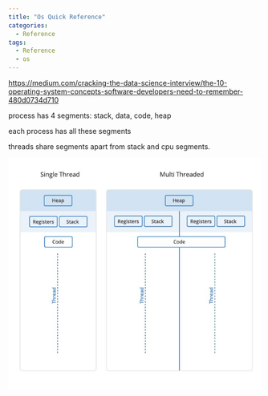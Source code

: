 ```yaml
---
title: "Os Quick Reference"
categories:
  - Reference
tags:
  - Reference
  - os
---
```


https://medium.com/cracking-the-data-science-interview/the-10-operating-system-concepts-software-developers-need-to-remember-480d0734d710


process has 4 segments: stack, data, code, heap

each process has all these segments

threads share segments apart from stack and cpu segments.

![threads](/assets/images/processVthreads.jpg)
